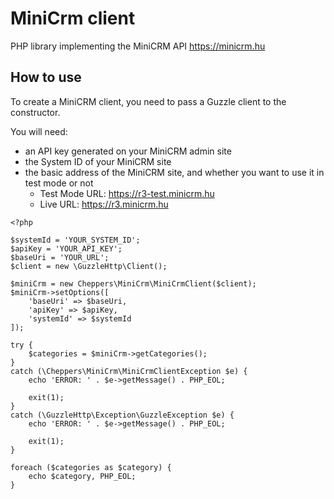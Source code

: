 # MiniCrm client
PHP library implementing the MiniCRM API https://minicrm.hu

## How to use
To create a MiniCRM client, you need to pass a Guzzle client to the constructor.

You will need:
- an API key generated on your MiniCRM admin site
- the System ID of your MiniCRM site
- the basic address of the MiniCRM site, and whether you want to use it in test mode or not
  - Test Mode URL: https://r3-test.minicrm.hu
  - Live URL: https://r3.minicrm.hu

```
<?php

$systemId = 'YOUR_SYSTEM_ID';
$apiKey = 'YOUR_API_KEY';
$baseUri = 'YOUR_URL';
$client = new \GuzzleHttp\Client();

$miniCrm = new Cheppers\MiniCrm\MiniCrmClient($client);
$miniCrm->setOptions([
    'baseUri' => $baseUri,
    'apiKey' => $apiKey,
    'systemId' => $systemId
]);

try {
    $categories = $miniCrm->getCategories();
}
catch (\Cheppers\MiniCrm\MiniCrmClientException $e) {
    echo 'ERROR: ' . $e->getMessage() . PHP_EOL;

    exit(1);
}
catch (\GuzzleHttp\Exception\GuzzleException $e) {
    echo 'ERROR: ' . $e->getMessage() . PHP_EOL;

    exit(1);
}

foreach ($categories as $category) {
    echo $category, PHP_EOL;
}

```
